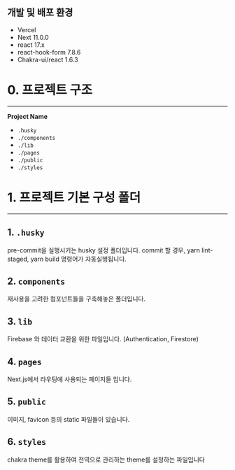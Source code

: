 ## 개발 및 배포 환경

- Vercel
- Next 11.0.0
- react 17.x
- react-hook-form 7.8.6
- Chakra-ui/react 1.6.3

# 0. 프로젝트 구조

---

**Project Name**

- `.husky`
- `./components`
- `./lib`
- `./pages`
- `./public`
- `./styles`

# 1. 프로젝트 기본 구성 폴더

---

## 1. `.husky`

pre-commit을 실행시키는 husky 설정 폴더입니다.
commit 할 경우, yarn lint-staged, yarn build 명령어가 자동실행됩니다.

## 2. `components`

재사용을 고려한 컴포넌트들을 구축해놓은 폴더입니다.

## 3. `lib`

Firebase 와 데이터 교환을 위한 파일입니다.
(Authentication, Firestore)

## 4. `pages`

Next.js에서 라우팅에 사용되는 페이지들 입니다.

## 5. `public`

이미지, favicon 등의 static 파일들이 있습니다.

## 6. `styles`

chakra theme를 활용하여 전역으로 관리하는 theme를 설정하는 파일입니다
